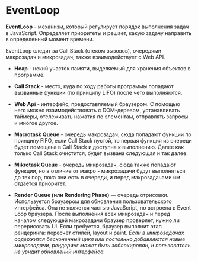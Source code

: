 # EventLoop

**EventLoop** - механизм, который регулирует порядок выполнения задач в JavaScript. Определяет приоритеты и решает, какую задачу направить в определенный момент времени.

EventLoop следит за Call Stack (стеком вызовов), очередями макрозадач и микрозадач, также взаимодействует с Web API.

- **Heap** - некий участок памяти, выделяемый для хранения объектов в программе.

- **Call Stack** - место, куда по ходу работы программы попадают вызванные функции (по принципу LIFO) после чего выполняются.

- **Web Api** - интерфейс, предоставляемый браузером. С помощью него можно взаимодействовать с DOM-деревом, устанавливать таймеры, отслеживать нажатия по элементам, отправлять запросы и многое другое.

- **Macrotask Queue** - очередь макрозадач, сюда попадают функции по принципу FIFO, если Call Stack пустой, то первая функция из очереди будет помещена в Call Stack и доступна к выполнению. Далее как только Call Stack очистится, будет вызвана следующая и так далее.

- **Mikrotask Queue** - очередь микрозадач, сюда также попадают функции, но в отличие от макро - микрозадачи будут выполняться до тех пор, пока они есть в очереди, и перед макрозадачами им отдаётся приоритет.

- **Render Queue (или Rendering Phase)** — очередь отрисовки. Используется браузером для обновления пользовательского интерфейса. Она не является частью JavaScript, но встроена в Event Loop браузера. После выполнения всех микрозадач и перед началом следующей макрозадачи браузер проверяет, нужно ли перерисовать UI. Если требуется, браузер выполнит этап рендеринга: пересчёт стилей, layout и paint.
_Если в микрозадачах содержится бесконечный цикл или постоянно добавляются новые микрозадачи, рендеринг может быть заблокирован, и пользователь не увидит обновлений интерфейса._